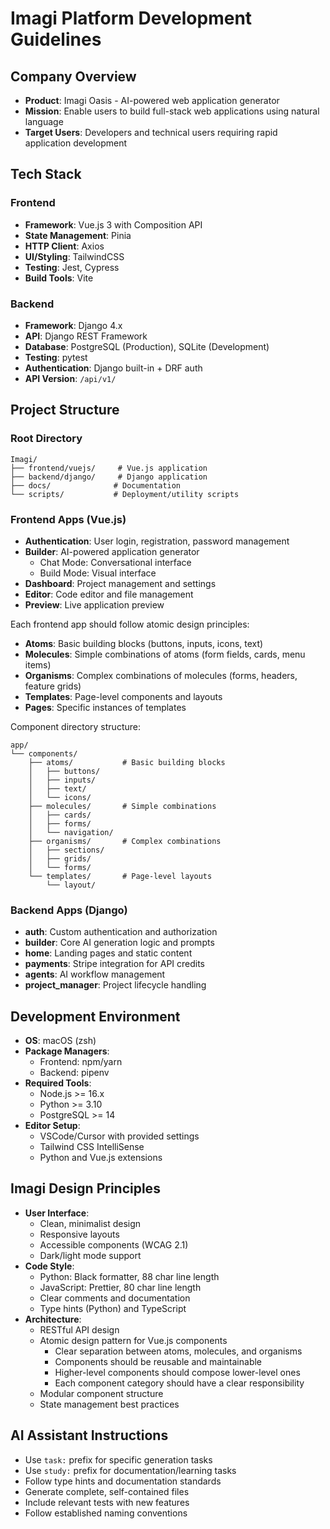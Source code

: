 # Imagi Platform Development Guidelines

## Company Overview
- **Product**: Imagi Oasis - AI-powered web application generator
- **Mission**: Enable users to build full-stack web applications using natural language
- **Target Users**: Developers and technical users requiring rapid application development

## Tech Stack
### Frontend
- **Framework**: Vue.js 3 with Composition API
- **State Management**: Pinia
- **HTTP Client**: Axios
- **UI/Styling**: TailwindCSS
- **Testing**: Jest, Cypress
- **Build Tools**: Vite

### Backend
- **Framework**: Django 4.x
- **API**: Django REST Framework
- **Database**: PostgreSQL (Production), SQLite (Development)
- **Testing**: pytest
- **Authentication**: Django built-in + DRF auth
- **API Version**: `/api/v1/`

## Project Structure
### Root Directory
```
Imagi/
├── frontend/vuejs/     # Vue.js application
├── backend/django/     # Django application
├── docs/              # Documentation
└── scripts/           # Deployment/utility scripts
```

### Frontend Apps (Vue.js)
- **Authentication**: User login, registration, password management
- **Builder**: AI-powered application generator
  - Chat Mode: Conversational interface
  - Build Mode: Visual interface
- **Dashboard**: Project management and settings
- **Editor**: Code editor and file management
- **Preview**: Live application preview

Each frontend app should follow atomic design principles:
- **Atoms**: Basic building blocks (buttons, inputs, icons, text)
- **Molecules**: Simple combinations of atoms (form fields, cards, menu items)
- **Organisms**: Complex combinations of molecules (forms, headers, feature grids)
- **Templates**: Page-level components and layouts
- **Pages**: Specific instances of templates

Component directory structure:
```
app/
└── components/
    ├── atoms/           # Basic building blocks
    │   ├── buttons/
    │   ├── inputs/
    │   ├── text/
    │   └── icons/
    ├── molecules/       # Simple combinations
    │   ├── cards/
    │   ├── forms/
    │   └── navigation/
    ├── organisms/       # Complex combinations
    │   ├── sections/
    │   ├── grids/
    │   └── forms/
    └── templates/       # Page-level layouts
        └── layout/
```

### Backend Apps (Django)
- **auth**: Custom authentication and authorization
- **builder**: Core AI generation logic and prompts
- **home**: Landing pages and static content
- **payments**: Stripe integration for API credits
- **agents**: AI workflow management
- **project_manager**: Project lifecycle handling

## Development Environment
- **OS**: macOS (zsh)
- **Package Managers**: 
  - Frontend: npm/yarn
  - Backend: pipenv
- **Required Tools**:
  - Node.js >= 16.x
  - Python >= 3.10
  - PostgreSQL >= 14
- **Editor Setup**:
  - VSCode/Cursor with provided settings
  - Tailwind CSS IntelliSense
  - Python and Vue.js extensions

## Imagi Design Principles
- **User Interface**:
  - Clean, minimalist design
  - Responsive layouts
  - Accessible components (WCAG 2.1)
  - Dark/light mode support
- **Code Style**:
  - Python: Black formatter, 88 char line length
  - JavaScript: Prettier, 80 char line length
  - Clear comments and documentation
  - Type hints (Python) and TypeScript
- **Architecture**:
  - RESTful API design
  - Atomic design pattern for Vue.js components
    - Clear separation between atoms, molecules, and organisms
    - Components should be reusable and maintainable
    - Higher-level components should compose lower-level ones
    - Each component category should have a clear responsibility
  - Modular component structure
  - State management best practices

## AI Assistant Instructions
- Use `task:` prefix for specific generation tasks
- Use `study:` prefix for documentation/learning tasks
- Follow type hints and documentation standards
- Generate complete, self-contained files
- Include relevant tests with new features
- Follow established naming conventions
